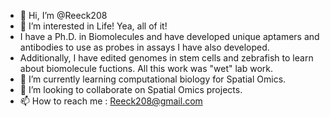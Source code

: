 - 👋 Hi, I’m @Reeck208
- 👀 I’m interested in Life! Yea, all of it!
- I have a Ph.D. in Biomolecules and have developed unique aptamers and antibodies to use as probes in assays I have also developed.
-  Additionally, I have edited genomes in stem cells and zebrafish to learn about biomolecule fuctions. All this work was "wet" lab work.
- 🌱 I’m currently learning computational biology for Spatial Omics. 
- 💞️ I’m looking to collaborate on Spatial Omics projects. 
- 📫 How to reach me : Reeck208@gmail.com

<!---
Reeck208/Reeck208 is a ✨ special ✨ repository because its `README.md` (this file) appears on your GitHub profile.
You can click the Preview link to take a look at your changes.
--->
